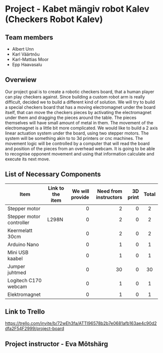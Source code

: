 # Project - Kabet mängiv robot Kalev (Checkers Robot Kalev)

## Team members

* Albert Unn
* Karl Väärtnõu
* Karl-Mattias Moor
* Epp Haavasalu

## Overwiew

Our project goal is to create a robotic checkers board, that a human player can play checkers against.
Since building a custom robot arm is really difficult, decided we to build a different kind of solution.
We will try to build a special checkers board that has a moving electromagnet under the board itself, that can move the checkers pieces by activating the electromagnet under them and dragging the pieces around the table. The pieces themselves will have small amount of metal in them. The movement of the electromagnet is a little bit more complicated.
We would like to build a 2 axis linear actuation system under the board, using two stepper motors. The system will be something akin to to 3d printers or cnc machines.
The movement logic will be controlled by a computer that will read the board and position of the pieces from an overhead webcam. It is going to be able to recognise opponent movement and using that information calculate and execute its next move.

## List of Necessary Components

| Item | Link to the item | We will provide | Need from instructors | 3D print | Total |
| ---- | ---------------- | --------------: | --------------------: | -------: | :---: |
| Stepper motor | | 0 | 2 | 0  | 2 |
| Stepper motor controller| L298N | 0 | 2 | 0 | 2 |
| Keermelatt 30cm | | 0 | 2 | 0  | 2 |
| Arduino Nano | | 0 | 1 | 0 | 1 |
| Mini USB kaabel | | 0| 1 | 0 | 1 |
| Jumper juhtmed| | 0  | 30 | 0 | 30 |
| Logitech C170 webcam | | 0 | 1 | 0 | 1 |
| Elektromagnet | | 0 | 1 | 0 | 1 |

## Link to Trello

<https://trello.com/invite/b/72wEh3fa/ATTI96578b2b7e0681afb163ae4c90d2dfa2F54F2999/project-board>

## Project instructor - Eva Mõtshärg
